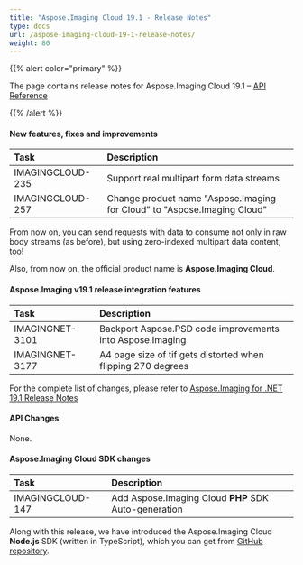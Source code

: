 ```yaml
---
title: "Aspose.Imaging Cloud 19.1 - Release Notes"
type: docs
url: /aspose-imaging-cloud-19-1-release-notes/
weight: 80
---
```


{{% alert color="primary" %}} 

The page contains release notes for Aspose.Imaging Cloud 19.1 – [API Reference](https://apireference.aspose.cloud/imaging/)

{{% /alert %}} 
#### **New features, fixes and improvements**

|**Task**|**Description**|
| :- | :- |
|IMAGINGCLOUD-235|Support real multipart form data streams|
|IMAGINGCLOUD-257|Change product name "Aspose.Imaging for Cloud" to "Aspose.Imaging Cloud"|
From now on, you can send requests with data to consume not only in raw body streams (as before), but using zero-indexed multipart data content, too!

Also, from now on, the official product name is **Aspose.Imaging Cloud**.
#### **Aspose.Imaging v19.1 release integration features**

|**Task**|**Description**|
| :- | :- |
|IMAGINGNET-3101|Backport Aspose.PSD code improvements into Aspose.Imaging|
|IMAGINGNET-3177|A4 page size of tif gets distorted when flipping 270 degrees|
For the complete list of changes, please refer to [Aspose.Imaging for .NET 19.1 Release Notes](https://docs.aspose.com/display/imagingnet/Aspose.Imaging+for+.NET+19.1+-+Release+Notes)
#### **API Changes**
None.
#### **Aspose.Imaging Cloud SDK changes**

|**Task**|**Description**|
| :- | :- |
|IMAGINGCLOUD-147|Add Aspose.Imaging Cloud **PHP** SDK Auto-generation|
Along with this release, we have introduced the Aspose.Imaging Cloud **Node.js** SDK (written in TypeScript), which you can get from [GitHub repository](https://github.com/aspose-imaging-cloud/aspose-imaging-cloud-node).



